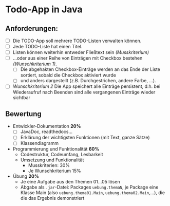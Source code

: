 # Todo-App in Java

## Anforderungen:

- [ ] Die TODO-App soll mehrere TODO-Listen verwalten können.
- [ ] Jede TODO-Liste hat einen Titel.
- [ ] Listen können weiterhin entweder Fließtext sein *(Musskriterium)*
- [ ] ...oder aus einer Reihe von Einträgen mit Checkbox bestehen *(Wunschkriterium 1)*.
  - [ ] Die abgehakten Checkbox-Einträge werden an das Ende der Liste sortiert, sobald die Checkbox aktiviert wurde
  - [ ] und anders dargestellt (z.B. Durchgestrichen, andere Farbe, ...).
- [ ] *Wunschkriterium 2* Die App speichert alle Einträge persistent, d.h. bei Wiederaufruf nach Beenden sind alle vergangenen Einträge wieder sichtbar

## Bewertung

- Entwickler-Dokumentation **20%**
  - [ ] JavaDoc, readthedocs...
  - [ ] Erklärung der wichtigsten Funktionen (mit Text, ganze Sätze)
  - [ ] Klassendiagramm
- Programmierung und Funktionalität **60%**
  - Codestruktur, Codeumfang, Lesbarkeit
  - Umsetzung und Funktionalität
    - Musskriterien: 30%
    - Je Wunschkriterium 15%
- Übung **20%**
  - Je eine Aufgabe aus den Themen 01…05 lösen
  - Abgabe als `.jar`-Datei: Packages `uebung.themaN`, je Package eine Klasse Main (also `uebung.thema01.Main`, `uebung.thema02.Main`,...), die die das Ergebnis demonstriert
